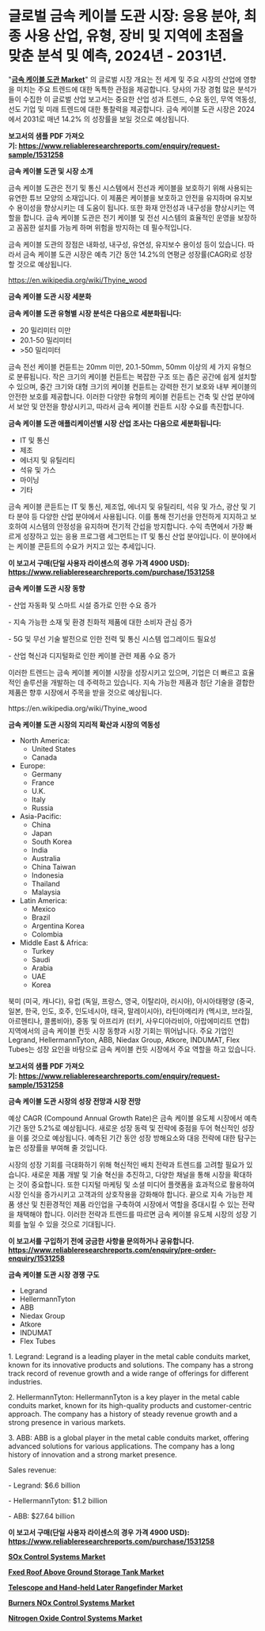 <p><h1>글로벌 금속 케이블 도관 시장: 응용 분야, 최종 사용 산업, 유형, 장비 및 지역에 초점을 맞춘 분석 및 예측, 2024년 - 2031년.</h1></p><p>"<strong><a href="https://www.reliableresearchreports.com/metal-cable-conduits-r1531258">금속 케이블 도관 Market</a></strong>" 의 글로벌 시장 개요는 전 세계 및 주요 시장의 산업에 영향을 미치는 주요 트렌드에 대한 독특한 관점을 제공합니다. 당사의 가장 경험 많은 분석가들이 수집한 이 글로벌 산업 보고서는 중요한 산업 성과 트렌드, 수요 동인, 무역 역동성, 선도 기업 및 미래 트렌드에 대한 통찰력을 제공합니다. 금속 케이블 도관 시장은 2024에서 2031로 매년 14.2% 의 성장률을 보일 것으로 예상됩니다.</p>
<p><strong>보고서의 샘플 PDF 가져오기:&nbsp;<a href="https://www.reliableresearchreports.com/enquiry/request-sample/1531258">https://www.reliableresearchreports.com/enquiry/request-sample/1531258</a></strong></p>
<p><strong>금속 케이블 도관 및 시장 소개</strong></p>
<p><p>금속 케이블 도관은 전기 및 통신 시스템에서 전선과 케이블을 보호하기 위해 사용되는 유연한 튜브 모양의 소재입니다. 이 제품은 케이블을 보호하고 안전을 유지하며 유지보수 용이성을 향상시키는 데 도움이 됩니다. 또한 화재 안전성과 내구성을 향상시키는 역할을 합니다. 금속 케이블 도관은 전기 케이블 및 전선 시스템의 효율적인 운영을 보장하고 꼼꼼한 설치를 가능케 하며 위험을 방지하는 데 필수적입니다. </p><p>금속 케이블 도관의 장점은 내화성, 내구성, 유연성, 유지보수 용이성 등이 있습니다. 따라서 금속 케이블 도관 시장은 예측 기간 동안 14.2%의 연평균 성장률(CAGR)로 성장할 것으로 예상됩니다.</p></p>
<p><a href="https://en.wikipedia.org/wiki/Thyine_wood">https://en.wikipedia.org/wiki/Thyine_wood</a></p>
<p><strong>금속 케이블 도관 시장 세분화</strong></p>
<p><strong>금속 케이블 도관 유형별 시장 분석은 다음으로 세분화됩니다:</strong></p>
<p><ul><li>20 밀리미터 미만</li><li>20.1-50 밀리미터</li><li>>50 밀리미터</li></ul></p>
<p><p>금속 전선 케이블 컨듣트는 20mm 미만, 20.1-50mm, 50mm 이상의 세 가지 유형으로 분류됩니다. 작은 크기의 케이블 컨듣트는 복잡한 구조 또는 좁은 공간에 쉽게 설치할 수 있으며, 중간 크기와 대형 크기의 케이블 컨듣트는 강력한 전기 보호와 내부 케이블의 안전한 보호를 제공합니다. 이러한 다양한 유형의 케이블 컨듣트는 건축 및 산업 분야에서 보안 및 안전을 향상시키고, 따라서 금속 케이블 컨듣트 시장 수요를 촉진합니다.</p></p>
<p><strong>금속 케이블 도관 애플리케이션별 시장 산업 조사는 다음으로 세분화됩니다:</strong></p>
<p><ul><li>IT 및 통신</li><li>제조</li><li>에너지 및 유틸리티</li><li>석유 및 가스</li><li>마이닝</li><li>기타</li></ul></p>
<p><p>금속 케이블 콘듣트는 IT 및 통신, 제조업, 에너지 및 유틸리티, 석유 및 가스, 광산 및 기타 분야 등 다양한 산업 분야에서 사용됩니다. 이를 통해 전기선을 안전하게 지지하고 보호하여 시스템의 안정성을 유지하며 전기적 간섭을 방지합니다. 수익 측면에서 가장 빠르게 성장하고 있는 응용 프로그램 세그먼트는 IT 및 통신 산업 분야입니다. 이 분야에서는 케이블 콘듣트의 수요가 커지고 있는 추세입니다.</p></p>
<p><strong>이 보고서 구매(단일 사용자 라이센스의 경우 가격 4900 USD): <a href="https://www.reliableresearchreports.com/purchase/1531258">https://www.reliableresearchreports.com/purchase/1531258</a></strong></p>
<p><strong>금속 케이블 도관 시장 동향</strong></p>
<p><p>- 산업 자동화 및 스마트 시설 증가로 인한 수요 증가</p><p>- 지속 가능한 소재 및 환경 친화적 제품에 대한 소비자 관심 증가</p><p>- 5G 및 무선 기술 발전으로 인한 전력 및 통신 시스템 업그레이드 필요성</p><p>- 산업 혁신과 디지털화로 인한 케이블 관련 제품 수요 증가</p><p>이러한 트렌드는 금속 케이블 케이블 시장을 성장시키고 있으며, 기업은 더 빠르고 효율적인 솔루션을 개발하는 데 주력하고 있습니다. 지속 가능한 제품과 첨단 기술을 결합한 제품은 향후 시장에서 주목을 받을 것으로 예상됩니다.</p></p>
<p>https://en.wikipedia.org/wiki/Thyine_wood</p>
<p><strong>금속 케이블 도관 시장의 지리적 확산과 시장의 역동성</strong></p>
<p><ul>
    <li>
        North America:
        <ul>
            <li>United States</li>
            <li>Canada</li>
        </ul>
    </li>
    <li>
        Europe:
        <ul>
            <li>Germany</li>
            <li>France</li>
            <li>U.K.</li>
            <li>Italy</li>
            <li>Russia</li>
        </ul>
    </li>
    <li>
        Asia-Pacific:
        <ul>
            <li>China</li>
            <li>Japan</li>
            <li>South Korea</li>
            <li>India</li>
            <li>Australia</li>
            <li>China Taiwan</li>
            <li>Indonesia</li>
            <li>Thailand</li>
            <li>Malaysia</li>
        </ul>
    </li>
    <li>
        Latin America:
        <ul>
            <li>Mexico</li>
            <li>Brazil</li>
            <li>Argentina Korea</li>
            <li>Colombia</li>
        </ul>
    </li>
    <li>
        Middle East & Africa:
        <ul>
            <li>Turkey</li>
            <li>Saudi</li>
            <li>Arabia</li>
            <li>UAE</li>
            <li>Korea</li>
        </ul>
    </li>
    </ul></p>
<p><p>북미 (미국, 캐나다), 유럽 (독일, 프랑스, 영국, 이탈리아, 러시아), 아시아태평양 (중국, 일본, 한국, 인도, 호주, 인도네시아, 태국, 말레이시아), 라틴아메리카 (멕시코, 브라질, 아르헨티나, 콜롬비아), 중동 및 아프리카 (터키, 사우디아라비아, 아랍에미리트 연합) 지역에서의 금속 케이블 컨듯 시장 동향과 시장 기회는 뛰어납니다. 주요 기업인 Legrand, HellermannTyton, ABB, Niedax Group, Atkore, INDUMAT, Flex Tubes는 성장 요인을 바탕으로 금속 케이블 컨듯 시장에서 주요 역할을 하고 있습니다.</p></p>
<p><strong>보고서의 샘플 PDF 가져오기:&nbsp;<a href="https://www.reliableresearchreports.com/enquiry/request-sample/1531258">https://www.reliableresearchreports.com/enquiry/request-sample/1531258</a></strong></p>
<p><strong>금속 케이블 도관 시장의 성장 전망과 시장 전망</strong></p>
<p><p>예상 CAGR (Compound Annual Growth Rate)은 금속 케이블 유도체 시장에서 예측 기간 동안 5.2%로 예상됩니다. 새로운 성장 동력 및 전략에 중점을 두어 혁신적인 성장을 이룰 것으로 예상됩니다. 예측된 기간 동안 성장 방해요소와 대응 전략에 대한 탐구는 높은 성장률을 부여해 줄 것입니다.</p><p>시장의 성장 기회를 극대화하기 위해 혁신적인 배치 전략과 트렌드를 고려할 필요가 있습니다. 새로운 제품 개발 및 기술 혁신을 추진하고, 다양한 채널을 통해 시장을 확대하는 것이 중요합니다. 또한 디지털 마케팅 및 소셜 미디어 플랫폼을 효과적으로 활용하여 시장 인식을 증가시키고 고객과의 상호작용을 강화해야 합니다. 끝으로 지속 가능한 제품 생산 및 친환경적인 제품 라인업을 구축하여 시장에서 역할을 증대시킬 수 있는 전략을 채택해야 합니다. 이러한 전략과 트렌드를 따르면 금속 케이블 유도체 시장의 성장 기회를 높일 수 있을 것으로 기대됩니다.</p></p>
<p><strong>이 보고서를 구입하기 전에 궁금한 사항을 문의하거나 공유합니다. <a href="https://www.reliableresearchreports.com/enquiry/pre-order-enquiry/1531258">https://www.reliableresearchreports.com/enquiry/pre-order-enquiry/1531258</a></strong></p>
<p><strong>금속 케이블 도관 시장 경쟁 구도</strong></p>
<p><ul><li>Legrand</li><li>HellermannTyton</li><li>ABB</li><li>Niedax Group</li><li>Atkore</li><li>INDUMAT</li><li>Flex Tubes</li></ul></p>
<p><p>1. Legrand: Legrand is a leading player in the metal cable conduits market, known for its innovative products and solutions. The company has a strong track record of revenue growth and a wide range of offerings for different industries.</p><p>2. HellermannTyton: HellermannTyton is a key player in the metal cable conduits market, known for its high-quality products and customer-centric approach. The company has a history of steady revenue growth and a strong presence in various markets.</p><p>3. ABB: ABB is a global player in the metal cable conduits market, offering advanced solutions for various applications. The company has a long history of innovation and a strong market presence.</p><p>Sales revenue:</p><p>- Legrand: $6.6 billion</p><p>- HellermannTyton: $1.2 billion</p><p>- ABB: $27.64 billion</p></p>
<p><strong>이 보고서 구매(단일 사용자 라이센스의 경우 가격 4900 USD): <a href="https://www.reliableresearchreports.com/purchase/1531258">https://www.reliableresearchreports.com/purchase/1531258</a></strong></p>
<p><strong><p><a href="https://github.com/KavonHansen645/Market-Research-Report-List-1/blob/main/sox-control-systems-market.md">SOx Control Systems Market</a></p><p><a href="https://github.com/ayamgoreng5458/Market-Research-Report-List-1/blob/main/fxed-roof-above-ground-storage-tank-market.md">Fxed Roof Above Ground Storage Tank Market</a></p><p><a href="https://github.com/nigngrjl95/Market-Research-Report-List-1/blob/main/telescope-and-hand-held-later-rangefinder-market.md">Telescope and Hand-held Later Rangefinder Market</a></p><p><a href="https://github.com/ajiariaa/Market-Research-Report-List-1/blob/main/burners-nox-control-systems-market.md">Burners NOx Control Systems Market</a></p><p><a href="https://github.com/sarohimweaach77/Market-Research-Report-List-1/blob/main/nitrogen-oxide-control-systems-market.md">Nitrogen Oxide Control Systems Market</a></p></strong></p>
<p></p>
